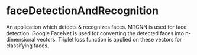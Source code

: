 # faceDetectionAndRecognition
An application which detects & recognizes faces. MTCNN is used for face detection. Google FaceNet is used for converting the detected faces into n-dimensional vectors. Triplet loss function is applied on these vectors for classifying faces.
